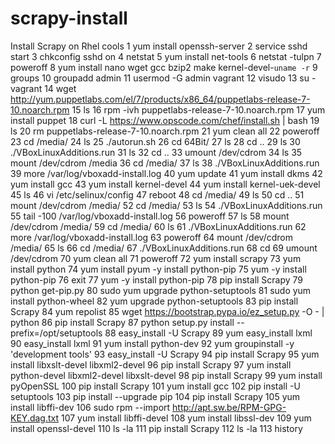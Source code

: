 # scrapy-install
Install Scrapy on Rhel
cools
    1  yum install openssh-server
    2  service sshd start
    3  chkconfig sshd on
    4  netstat
    5  yum install net-tools
    6  netstat -tulpn
    7  poweroff
    8  yum install nano wget gcc bzip2 make kernel-devel-`uname -r`
    9  groups
   10  groupadd admin
   11  usermod -G admin vagrant
   12  visudo
   13  su - vagrant
   14  wget http://yum.puppetlabs.com/el/7/products/x86_64/puppetlabs-release-7-10.noarch.rpm
   15  ls
   16  rpm -ivh puppetlabs-release-7-10.noarch.rpm 
   17  yum install puppet
   18  curl -L https://www.opscode.com/chef/install.sh | bash
   19  ls
   20  rm puppetlabs-release-7-10.noarch.rpm 
   21  yum clean all
   22  poweroff
   23  cd /media/
   24  ls
   25  ./autorun.sh 
   26  cd 64Bit/
   27  ls
   28  cd ..
   29  ls
   30  ./VBoxLinuxAdditions.run 
   31  ls
   32  cd ..
   33  umount /dev/cdrom 
   34  ls
   35  mount /dev/cdrom /media
   36  cd /media/
   37  ls
   38  ./VBoxLinuxAdditions.run 
   39  more /var/log/vboxadd-install.log 
   40  yum update
   41  yum install dkms
   42  yum install gcc
   43  yum install kernel-devel
   44  yum install kernel-uek-devel
   45  ls
   46  vi /etc/selinux/config 
   47  reboot
   48  cd /media/
   49  ls
   50  cd ..
   51  mount /dev/cdrom /media/
   52  cd /media/
   53  ls
   54  ./VBoxLinuxAdditions.run 
   55  tail -100 /var/log/vboxadd-install.log 
   56  poweroff
   57  ls
   58  mount /dev/cdrom /media/
   59  cd /media/
   60  ls
   61  ./VBoxLinuxAdditions.run 
   62  more /var/log/vboxadd-install.log 
   63  poweroff
   64  mount /dev/cdrom /media/
   65  ls
   66  cd /media/
   67  ./VBoxLinuxAdditions.run 
   68  cd
   69  umount /dev/cdrom 
   70  yum clean all
   71  poweroff
   72  yum install scrapy
   73  yum install python
   74  yum install pyum -y install python-pip
   75  yum -y install python-pip
   76  exit
   77  yum -y install python-pip
   78  pip install Scrapy
   79  python get-pip.py
   80  sudo yum upgrade python-setuptools
   81  sudo yum install python-wheel
   82  yum upgrade python-setuptools
   83  pip install Scrapy
   84  yum repolist
   85  wget https://bootstrap.pypa.io/ez_setup.py -O - | python
   86  pip install Scrapy
   87  python setup.py install --prefix=/opt/setuptools
   88  easy_install -U Scrapy
   89  yum easy_install lxml
   90  easy_install lxml
   91  yum install python-dev
   92  yum groupinstall -y 'development tools'
   93  easy_install -U Scrapy
   94  pip install Scrapy
   95  yum install libxslt-devel libxml2-devel
   96  pip install Scrapy
   97  yum install python-devel libxml2-devel libxslt-devel
   98  pip install Scrapy
   99  yum install pyOpenSSL
  100  pip install Scrapy
  101  yum install gcc
  102  pip install -U setuptools
  103  pip install --upgrade pip
  104  pip install Scrapy
  105  yum install libffi-dev
  106  sudo rpm --import http://apt.sw.be/RPM-GPG-KEY.dag.txt
  107  yum install libffi-devel
  108  yum install libssl-dev
  109  yum install openssl-devel
  110  ls -la
  111  pip install Scrapy
  112  ls -la
  113  history

